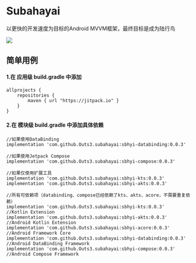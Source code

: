# Subahayai

以更快的开发速度为目标的Android MVVM框架，最终目标是成为陆行鸟  
  
[![](https://jitpack.io/v/Outs3/subahayai.svg)](https://jitpack.io/#Outs3/subahayai)  
  
## 简单用例
#### 1.在 应用级 build.gradle 中添加
```
allprojects {  
    repositories {  
        maven { url "https://jitpack.io" }  
    }  
}
```

   
#### 2.在 模块级 build.gradle 中添加具体依赖
```
//如果使用DataBinding  
implementation 'com.github.Outs3.subahayai:sbhyi-databinding:0.0.3'  
  
//如果使用Jetpack Compose  
implementation 'com.github.Outs3.subahayai:sbhyi-compose:0.0.3'  
  
//如果仅使用扩展工具  
implementation 'com.github.Outs3.subahayai:sbhyi-kts:0.0.3'  
implementation 'com.github.Outs3.subahayai:sbhyi-akts:0.0.3'  
  
//所有可依赖项（databinding、compose已经依赖了kts、akts、acore，不需要重复依赖）  
implementation 'com.github.Outs3.subahayai:sbhyi-kts:0.0.3'			//Kotlin Extension  
implementation 'com.github.Outs3.subahayai:sbhyi-akts:0.0.3'			//Android Kotlin Extension  
implementation 'com.github.Outs3.subahayai:sbhyi-acore:0.0.3'			//Android Framework Core  
implementation 'com.github.Outs3.subahayai:sbhyi-databinding:0.0.3'		//Android DataBinding Framework  
implementation 'com.github.Outs3.subahayai:sbhyi-compose:0.0.3'			//Android Compose Framework  
```
